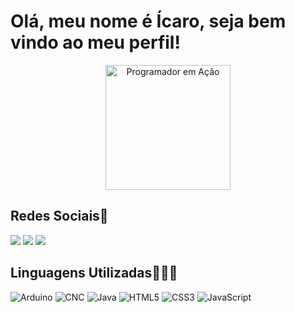 <h1>Olá, meu nome é Ícaro, seja bem vindo ao meu perfil!</h1>
<p align= "center">
  <img
src="https://media3.giphy.com/media/v1.Y2lkPTc5MGI3NjExNWIzemo2d2pmdnVvNG9oZWZrd3l3djRwaTdxb3V4aTI5bmZpYXQzdyZlcD12MV9pbnRlcm5hbF9naWZfYnlfaWQmY3Q9Zw/bGgsc5mWoryfgKBx1u/giphy.gif" alt="Programador em Ação" width="200">
</p>
<h2>Redes Sociais📱</h2>
<div>
<a href = "https://github.com/icarofranklin/icarofranklin">
<a href="https://www.linkedin.com/in/icaro-franklin079/" target="_blank"><img src="https://img.shields.io/badge/-LinkedIn-%230077B5?style=for-the-badge&logo=linkedin&logoColor=white" target="_blank"></a> 
<a href="https://www.youtube.com/@icarofranklin79" target="_blank"><img src="https://img.shields.io/badge/YouTube-FF0000?style=for-the-badge&logo=youtube&logoColor=white" target="_blank"></a>
<a href="https://www.instagram.com/dev_icaro/" target="_blank"><img src="https://img.shields.io/badge/-Instagram-%23E4405F?style=for-the-badge&logo=instagram&logoColor=white" target="_blank"></a>

<h2>Linguagens Utilizadas🧑🏻‍💻</h2>

![Arduino](https://img.shields.io/badge/Arduino-00979D?logo=arduino&logoColor=white)
![CNC](https://img.shields.io/badge/CNC-2C3E50?logo=data-studio&logoColor=white)
![Java](https://img.shields.io/badge/Java-007396?logo=java&logoColor=white)
![HTML5](https://img.shields.io/badge/HTML5-E34F26?logo=html5&logoColor=white)
![CSS3](https://img.shields.io/badge/CSS3-1572B6?logo=css3&logoColor=white)
![JavaScript](https://img.shields.io/badge/JavaScript-F7DF1E?logo=javascript&logoColor=black)


